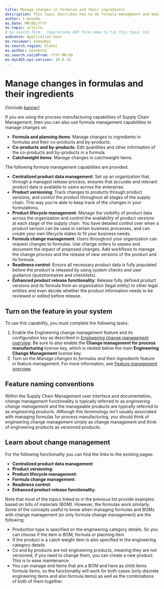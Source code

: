 ```yaml
---
title: Manage changes in formulas and their ingredients
description: This topic describes how to do formula management and manage changes to process manufacturing master data
author: t-benebo
ms.date: MM/DD/YYYY
ms.topic: article
# ms.search.form:  [Operations AOT form name to tie this topic to]
audience: Application User
ms.reviewer: kamaybac
ms.search.region: Global
ms.author: benebotg
ms.search.validFrom: YYYY-MM-DD
ms.dyn365.ops.version: 10.0.18
---
```


# Manage changes in formulas and their ingredients

[!include [banner](../includes/banner.md)]

If you are using the process manufacturing capabilities of Supply Chain Management, then you can also use formula management capabilities to manage changes on:

- **Formula and planning items**: Manage changes to ingredients in formulas and their co-products and by-products.
- **Co-products and by-products**: Edit quantities and other information of the co-products and by-products in a formula.
- **Catchweight items**: Manage changes in catchweight items.

The following formula management capabilities are provided:

- **Centralized product data management**: Set up an organization that, through a managed release process, ensures that accurate and relevant product data is available to users across the enterprise.
- **Product versioning**: Track changes to products through product versions, and control the product throughout all stages of the supply chain. This way you're able to keep track of the changes in your formulations.
- **Product lifecycle management**: Manage the visibility of product data across the organization and control the availability of product versions at each stage of the supply chain. You have detailed control over when a product version can be used in certain business processes, and can create your own lifecycle states to fit your business needs.
- **Formula change management**: Users throughout your organization can request changes to formulas. Use change orders to assess and document the impact of proposed changes. Add workflows to manage the change process and the release of new versions of the product and its formula.
- **Readiness control**: Ensure all necessary product data is fully populated before the product is released by using system checks and user guidance (questionnaires and checklists).
- **Enhanced product release functionality**: Release fully defined product versions and its formula from an organization (legal entity) to other legal entities and even decide whether the product information needs to be reviewed or edited before release.

## Turn on the feature in your system

To use this capability, you must complete the following tasks:

1. Enable the Engineering change management feature and its configuration key as described in [Engineering change management overview](product-engineering-overview.md). Be sure to also enable the **Change management for process manufacturing** license key, which is nested below the main **Engineering Change Management** license key.
1. Turn on the *Manage changes to formulas and their ingredients* feature in feature management. For more information, see [Feature management overview](../../fin-ops-core/fin-ops/get-started/feature-management/feature-management-overview.md).

## Feature naming conventions

Within the Supply Chain Management user interface and documentation, change management functionality is typically referred to as *engineering change management* and the manageable products are typically referred to as *engineering products*. Although this terminology isn't usually associated with managing formulas for process manufacturing, you should think of engineering change management simply as change management and think of engineering products as versioned products.

## Learn about change management

For the following functionality you can find the links to the existing pages:
<!-- KFM: add links to existing topics -->

- **Centralized product data management**:
- **Product versioning**:
- **Product lifecycle management**:
- **Formula change management**:
- **Readiness control**:
- **Enhanced product release functionality**:

Note that most of the topics linked to in the previous list provide examples based on bills of materials (BOM). However, the formulas work similarly. Some of the concepts useful to know when managing formulas and BOMs with change management (or only formula change management) are the following:

- Production type is specified on the engineering category details. So you can choose if the item is BOM, formula or planning item
- If the product is a catch weight item is also specified in the engineering category details
- Co and by products are not engineering products, meaning they are not versioned, if you need to change them, you can create a new product. This is to ease maintenance.
- You can manage end items that are a BOM and have as child items formula items, so the functionality will work for both cases (only discrete engineering items and also formula items) as well as the combinations of both of them together.
